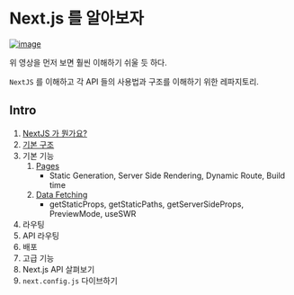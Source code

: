 # Next.js 를 알아보자

[![image](https://user-images.githubusercontent.com/23524849/98015002-abdb9700-1e3f-11eb-8817-ac621306def5.png)](https://youtu.be/jg2ha2RIWN0)

위 영상을 먼저 보면 훨씬 이해하기 쉬울 듯 하다.

`NextJS` 를 이해하고 각 API 들의 사용법과 구조를 이해하기 위한 레파지토리.

## Intro

1. [NextJS 가 뭔가요?](introduce.md)
2. [기본 구조](basicStructure.md)
3. 기본 기능
   1. [Pages](basicFeatures/pages.md)
      - Static Generation, Server Side Rendering, Dynamic Route, Build time
   2. [Data Fetching](basicFeatures/dataFetching.md)
      - getStaticProps, getStaticPaths, getServerSideProps, PreviewMode, useSWR
4. 라우팅
5. API 라우팅
6. 배포
7. 고급 기능
8. Next.js API 살펴보기
9.  `next.config.js` 다이브하기

